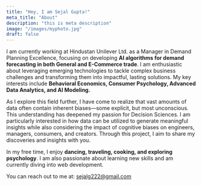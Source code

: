 ```yaml
---
title: "Hey, I am Sejal Gupta!"
meta_title: "About"
description: "this is meta description"
image: "/images/myphoto.jpg"
draft: false
---
```


I am currently working at Hindustan Unilever Ltd. as a Manager in Demand Planning Excellence, focusing on developing **AI algorithms for demand forecasting in both General and E-Commerce trade**. I am enthusiastic about leveraging emerging technologies to tackle complex business challenges and transforming them into impactful, lasting solutions. My key interests include **Behavioral Economics, Consumer Psychology, Advanced Data Analytics, and AI Modeling.**

As I explore this field further, I have come to realize that vast amounts of data often contain inherent biases—some explicit, but most unconscious. This understanding has deepened my passion for Decision Sciences. I am particularly interested in how data can be utilized to generate meaningful insights while also considering the impact of cognitive biases on engineers, managers, consumers, and creators. Through this project, I aim to share my discoveries and insights with you.

In my free time, I enjoy **dancing, traveling, cooking, and exploring psychology**. I am also passionate about learning new skills and am currently diving into web development.

You can reach out to me at: sejalg222@gmail.com